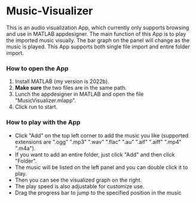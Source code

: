# Music-Visualizer

This is an audio visualization App, which currently only supports browsing and use in MATLAB appdesigner. The main function of this App is to play the imported music visually. The bar graph on the panel will change as the music is played. This App supports both single file import and entire folder import.

### How to open the App

1. Install MATLAB (my version is 2022b).
2. **Make sure** the two files are in the same path.
3. Lunch the appdesigner in MATLAB and open the file "MusicVisualizer.mlapp".
4. Click run to start.

### How to play with the App

- Click "Add" on the top left corner to add the music you like (supported extensions are ".ogg" ".mp3" ".wav" ".flac" ".au" ".aif" ".aiff" ".mp4" ".m4a").
- If you want to add an entire folder, just click "Add" and then click "Folder".
- The music will be listed on the left panel and you can double click it to play.
- Then you can see the visualized graph on the right.
- The play speed is also adjustable for customize use.
- Drag the progress bar to jump to the specified position in the music